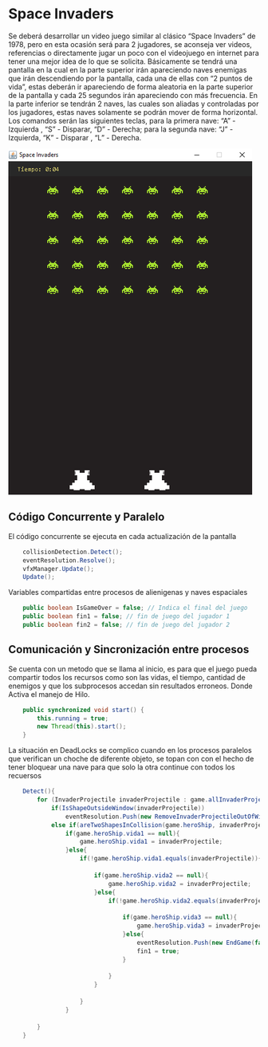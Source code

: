 # Space Invaders
Se deberá desarrollar un video juego similar al clásico “Space Invaders” de 1978, pero en
esta ocasión será para 2 jugadores, se aconseja ver videos, referencias o directamente
jugar un poco con el videojuego en internet para tener una mejor idea de lo que se
solicita.
Básicamente se tendrá una pantalla en la cual en la parte superior irán apareciendo naves
enemigas que irán descendiendo por la pantalla, cada una de ellas con “2 puntos de vida”,
estas deberán ir apareciendo de forma aleatoria en la parte superior de la pantalla y cada
25 segundos irán apareciendo con más frecuencia. En la parte inferior se tendrán 2 naves,
las cuales son aliadas y controladas por los jugadores, estas naves solamente se podrán
mover de forma horizontal. Los comandos serán las siguientes teclas, para la primera
nave: “A” - Izquierda , “S” - Disparar, “D” - Derecha; para la segunda nave: “J” - Izquierda,
“K” - Disparar , “L” - Derecha.

![alt-text](https://github.com/LuisLVar/Hilos-Procesos/blob/master/SpaceInvaders/img/space.png)

## Código Concurrente y Paralelo
El código concurrente se ejecuta en cada actualización de la pantalla

```java
    collisionDetection.Detect();
    eventResolution.Resolve();
    vfxManager.Update();
    Update();
```

Variables compartidas entre procesos de alienigenas y naves espaciales
```java
    public boolean IsGameOver = false; // Indica el final del juego 
    public boolean fin1 = false; // fin de juego del jugador 1
    public boolean fin2 = false; // fin de juego del jugador 2
```

## Comunicación y Sincronización entre procesos
Se cuenta con un metodo que se llama al inicio, es para que el juego pueda compartir todos los recursos como son las vidas, el tiempo, cantidad de enemigos y que los subprocesos accedan sin resultados erroneos. Donde Activa el manejo de Hilo.

```java
    public synchronized void start() {
        this.running = true;
        new Thread(this).start();
    }
```
La situación en DeadLocks se complico cuando en los procesos paralelos que verifican un choche de diferente objeto, se topan con con el hecho de tener bloquear una nave para que solo la otra continue con todos los recuersos
```java
    Detect(){
        for (InvaderProjectile invaderProjectile : game.allInvaderProjectiles){
            if(IsShapeOutsideWindow(invaderProjectile))
                eventResolution.Push(new RemoveInvaderProjectileOutOfWindow(invaderProjectile));
            else if(areTwoShapesInCollision(game.heroShip, invaderProjectile))
                if(game.heroShip.vida1 == null){
                    game.heroShip.vida1 = invaderProjectile;
                }else{
                    if(!game.heroShip.vida1.equals(invaderProjectile)){
                        
                        if(game.heroShip.vida2 == null){
                            game.heroShip.vida2 = invaderProjectile;
                        }else{
                            if(!game.heroShip.vida2.equals(invaderProjectile)){

                                if(game.heroShip.vida3 == null){
                                    game.heroShip.vida3 = invaderProjectile;
                                }else{
                                    eventResolution.Push(new EndGame(false));
                                    fin1 = true;
                                }
                                
                            }
                        }
                        
                    }
                }
                    
        }
    }
```
   
